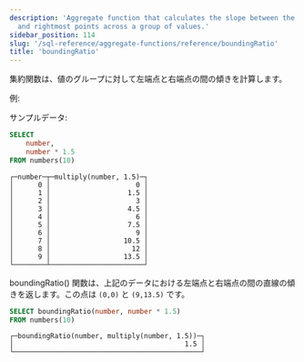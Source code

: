 ```yaml
---
description: 'Aggregate function that calculates the slope between the leftmost
  and rightmost points across a group of values.'
sidebar_position: 114
slug: '/sql-reference/aggregate-functions/reference/boundingRatio'
title: 'boundingRatio'
---
```




集約関数は、値のグループに対して左端点と右端点の間の傾きを計算します。

例:

サンプルデータ:
```sql
SELECT
    number,
    number * 1.5
FROM numbers(10)
```
```response
┌─number─┬─multiply(number, 1.5)─┐
│      0 │                     0 │
│      1 │                   1.5 │
│      2 │                     3 │
│      3 │                   4.5 │
│      4 │                     6 │
│      5 │                   7.5 │
│      6 │                     9 │
│      7 │                  10.5 │
│      8 │                    12 │
│      9 │                  13.5 │
└────────┴───────────────────────┘
```

boundingRatio() 関数は、上記のデータにおける左端点と右端点の間の直線の傾きを返します。この点は `(0,0)` と `(9,13.5)` です。

```sql
SELECT boundingRatio(number, number * 1.5)
FROM numbers(10)
```
```response
┌─boundingRatio(number, multiply(number, 1.5))─┐
│                                          1.5 │
└──────────────────────────────────────────────┘
```
